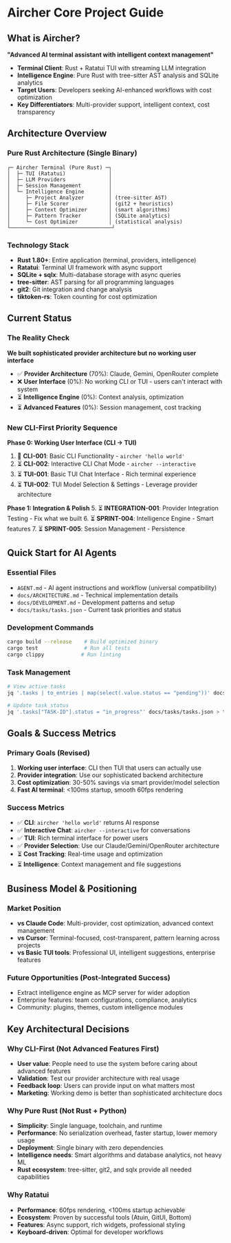 # Aircher Core Project Guide

## What is Aircher?

**"Advanced AI terminal assistant with intelligent context management"**

- **Terminal Client**: Rust + Ratatui TUI with streaming LLM integration
- **Intelligence Engine**: Pure Rust with tree-sitter AST analysis and SQLite analytics  
- **Target Users**: Developers seeking AI-enhanced workflows with cost optimization
- **Key Differentiators**: Multi-provider support, intelligent context, cost transparency

## Architecture Overview

### Pure Rust Architecture (Single Binary)
```
┌─ Aircher Terminal (Pure Rust) ─┐
│  ├─ TUI (Ratatui)              │
│  ├─ LLM Providers              │
│  ├─ Session Management         │
│  └─ Intelligence Engine        │
│     ├─ Project Analyzer        │ (tree-sitter AST)
│     ├─ File Scorer             │ (git2 + heuristics)
│     ├─ Context Optimizer       │ (smart algorithms)
│     ├─ Pattern Tracker         │ (SQLite analytics)
│     └─ Cost Optimizer          │ (statistical analysis)
└─────────────────────────────────┘
```

### Technology Stack
- **Rust 1.80+**: Entire application (terminal, providers, intelligence)
- **Ratatui**: Terminal UI framework with async support
- **SQLite + sqlx**: Multi-database storage with async queries
- **tree-sitter**: AST parsing for all programming languages
- **git2**: Git integration and change analysis
- **tiktoken-rs**: Token counting for cost optimization

## Current Status

### The Reality Check
**We built sophisticated provider architecture but no working user interface**

- ✅ **Provider Architecture** (70%): Claude, Gemini, OpenRouter complete
- ❌ **User Interface** (0%): No working CLI or TUI - users can't interact with system
- ⏳ **Intelligence Engine** (0%): Context analysis, optimization
- ⏳ **Advanced Features** (0%): Session management, cost tracking

### New CLI-First Priority Sequence
**Phase 0: Working User Interface (CLI → TUI)**
1. 🚧 **CLI-001**: Basic CLI Functionality - `aircher 'hello world'`
2. ⏳ **CLI-002**: Interactive CLI Chat Mode - `aircher --interactive`
3. ⏳ **TUI-001**: Basic TUI Chat Interface - Rich terminal experience
4. ⏳ **TUI-002**: TUI Model Selection & Settings - Leverage provider architecture

**Phase 1: Integration & Polish**
5. ⏳ **INTEGRATION-001**: Provider Integration Testing - Fix what we built
6. ⏳ **SPRINT-004**: Intelligence Engine - Smart features
7. ⏳ **SPRINT-005**: Session Management - Persistence

## Quick Start for AI Agents

### Essential Files
- `AGENT.md` - AI agent instructions and workflow (universal compatibility)
- `docs/ARCHITECTURE.md` - Technical implementation details
- `docs/DEVELOPMENT.md` - Development patterns and setup
- `docs/tasks/tasks.json` - Current task priorities and status

### Development Commands
```bash
cargo build --release    # Build optimized binary
cargo test               # Run all tests  
cargo clippy            # Run linting
```

### Task Management
```bash
# View active tasks
jq '.tasks | to_entries | map(select(.value.status == "pending"))' docs/tasks/tasks.json

# Update task status  
jq '.tasks["TASK-ID"].status = "in_progress"' docs/tasks/tasks.json > tmp.json && mv tmp.json docs/tasks/tasks.json
```

## Goals & Success Metrics

### Primary Goals (Revised)
1. **Working user interface**: CLI then TUI that users can actually use
2. **Provider integration**: Use our sophisticated backend architecture
3. **Cost optimization**: 30-50% savings via smart provider/model selection
4. **Fast AI terminal**: <100ms startup, smooth 60fps rendering

### Success Metrics
- ✅ **CLI**: `aircher 'hello world'` returns AI response
- ✅ **Interactive Chat**: `aircher --interactive` for conversations
- ✅ **TUI**: Rich terminal interface for power users
- ✅ **Provider Selection**: Use our Claude/Gemini/OpenRouter architecture
- ⏳ **Cost Tracking**: Real-time usage and optimization
- ⏳ **Intelligence**: Context management and file suggestions

## Business Model & Positioning

### Market Position
- **vs Claude Code**: Multi-provider, cost optimization, advanced context management
- **vs Cursor**: Terminal-focused, cost-transparent, pattern learning across projects
- **vs Basic TUI tools**: Professional UI, intelligent suggestions, enterprise features

### Future Opportunities (Post-Integrated Success)
- Extract intelligence engine as MCP server for wider adoption
- Enterprise features: team configurations, compliance, analytics
- Community: plugins, themes, custom intelligence modules

## Key Architectural Decisions

### Why CLI-First (Not Advanced Features First)
- **User value**: People need to use the system before caring about advanced features
- **Validation**: Test our provider architecture with real usage
- **Feedback loop**: Users can provide input on what matters most
- **Marketing**: Working demo is better than sophisticated architecture docs

### Why Pure Rust (Not Rust + Python)
- **Simplicity**: Single language, toolchain, and runtime
- **Performance**: No serialization overhead, faster startup, lower memory usage
- **Deployment**: Single binary with zero dependencies
- **Intelligence needs**: Smart algorithms and database analytics, not heavy ML
- **Rust ecosystem**: tree-sitter, git2, and sqlx provide all needed capabilities

### Why Ratatui
- **Performance**: 60fps rendering, <100ms startup achievable
- **Ecosystem**: Proven by successful tools (Atuin, GitUI, Bottom)
- **Features**: Async support, rich widgets, professional styling
- **Keyboard-driven**: Optimal for developer workflows